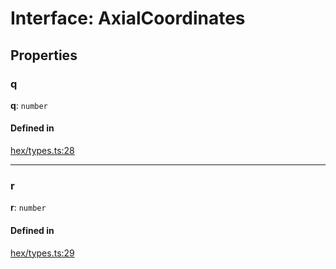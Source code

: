 # Interface: AxialCoordinates

## Properties

### <a id="q" name="q"></a> q

 **q**: `number`

#### Defined in

[hex/types.ts:28](https://github.com/flauwekeul/honeycomb/blob/master/src/hex/types.ts#L28)

___

### <a id="r" name="r"></a> r

 **r**: `number`

#### Defined in

[hex/types.ts:29](https://github.com/flauwekeul/honeycomb/blob/master/src/hex/types.ts#L29)
